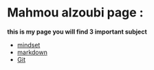 # **Mahmou alzoubi page  :**


 **this is my page you will find 3 important subject**



  * [mindset](https://mahmoud-alzoubi95.github.io/reading-note/mindset)
   * [markdown](https://mahmoud-alzoubi95.github.io/reading-note/Read2a)
   * [Git](https://mahmoud-alzoubi95.github.io/reading-note/git3)
   
   
